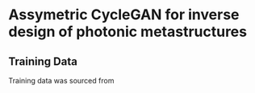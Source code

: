 # Assymetric CycleGAN for inverse design of photonic metastructures 

## Training Data

Training data was sourced from 
